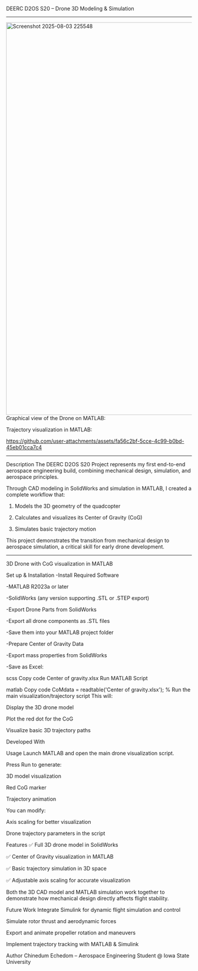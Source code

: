 DEERC D2OS S20 – Drone 3D Modeling & Simulation

________________________________________________________________________________________

<img width="1730" height="1063" alt="Screenshot 2025-08-03 225548" src="https://github.com/user-attachments/assets/dfbbcaee-9624-4342-94e7-f24378a6652a" />
Graphical view of the Drone on MATLAB:



Trajectory visualization in MATLAB:

https://github.com/user-attachments/assets/fa56c2bf-5cce-4c99-b0bd-45eb01cca7c4

________________________________________________________________________________________


Description
The DEERC D2OS S20 Project represents my first end-to-end aerospace engineering build, combining mechanical design, simulation, and aerospace principles.

Through CAD modeling in SolidWorks and simulation in MATLAB, I created a complete workflow that:

1. Models the 3D geometry of the quadcopter

2. Calculates and visualizes its Center of Gravity (CoG)

3. Simulates basic trajectory motion

This project demonstrates the transition from mechanical design to aerospace simulation, a critical skill for early drone development.

________________________________________________________________________________________


3D Drone with CoG visualization in MATLAB

Set up & Installation
-Install Required Software

-MATLAB R2023a or later

-SolidWorks (any version supporting .STL or .STEP export)

-Export Drone Parts from SolidWorks

-Export all drone components as .STL files

-Save them into your MATLAB project folder

-Prepare Center of Gravity Data

-Export mass properties from SolidWorks

-Save as Excel:

scss
Copy code
Center of gravity.xlsx
Run MATLAB Script

matlab
Copy code
CoMdata = readtable('Center of gravity.xlsx');
% Run the main visualization/trajectory script
This will:

Display the 3D drone model

Plot the red dot for the CoG

Visualize basic 3D trajectory paths

Developed With

Usage
Launch MATLAB and open the main drone visualization script.

Press Run to generate:

3D model visualization

Red CoG marker

Trajectory animation

You can modify:

Axis scaling for better visualization

Drone trajectory parameters in the script

Features
✅ Full 3D drone model in SolidWorks

✅ Center of Gravity visualization in MATLAB

✅ Basic trajectory simulation in 3D space

✅ Adjustable axis scaling for accurate visualization

Both the 3D CAD model and MATLAB simulation work together to demonstrate how mechanical design directly affects flight stability.

Future Work
Integrate Simulink for dynamic flight simulation and control

Simulate rotor thrust and aerodynamic forces

Export and animate propeller rotation and maneuvers

Implement trajectory tracking with MATLAB & Simulink

Author
Chinedum Echedom – Aerospace Engineering Student @ Iowa State University

